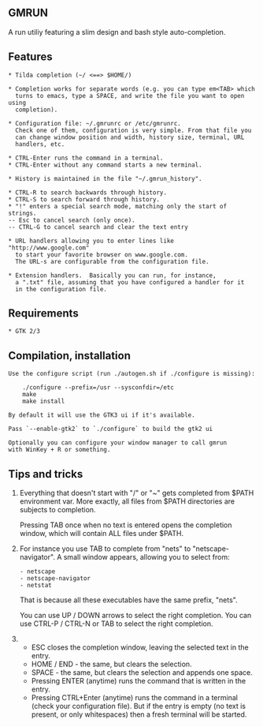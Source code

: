 GMRUN
-----
A run utiliy featuring a slim design and bash style auto-completion. 

Features
---------

    * Tilda completion (~/ <==> $HOME/)

    * Completion works for separate words (e.g. you can type em<TAB> which
      turns to emacs, type a SPACE, and write the file you want to open using
      completion).

    * Configuration file: ~/.gmrunrc or /etc/gmrunrc.
      Check one of them, configuration is very simple. From that file you
      can change window position and width, history size, terminal, URL
      handlers, etc.

    * CTRL-Enter runs the command in a terminal.
    * CTRL-Enter without any command starts a new terminal.

    * History is maintained in the file "~/.gmrun_history".

    * CTRL-R to search backwards through history.
    * CTRL-S to search forward through history.
    * "!" enters a special search mode, matching only the start of strings.
    -- Esc to cancel search (only once).
    -- CTRL-G to cancel search and clear the text entry

    * URL handlers allowing you to enter lines like "http://www.google.com"
      to start your favorite browser on www.google.com.
      The URL-s are configurable from the configuration file.

    * Extension handlers.  Basically you can run, for instance,
      a ".txt" file, assuming that you have configured a handler for it
      in the configuration file.


Requirements
-------------

    * GTK 2/3


Compilation, installation
--------------------------

    Use the configure script (run ./autogen.sh if ./configure is missing):

        ./configure --prefix=/usr --sysconfdir=/etc
        make
        make install

    By default it will use the GTK3 ui if it's available.

    Pass `--enable-gtk2` to `./configure` to build the gtk2 ui

    Optionally you can configure your window manager to call gmrun
    with WinKey + R or something.


Tips and tricks
---------------

1. Everything that doesn't start with "/" or "~" gets completed from $PATH
   environment var.  More exactly, all files from $PATH directories are
   subjects to completion.

   Pressing TAB once when no text is entered opens the completion window,
   which will contain ALL files under $PATH.

2. For instance you use TAB to complete from "nets" to "netscape-navigator".
   A small window appears, allowing you to select from:

       - netscape
       - netscape-navigator
       - netstat

   That is because all these executables have the same prefix, "nets".

   You can use UP / DOWN arrows to select the right completion.
   You can use CTRL-P / CTRL-N or TAB to select the right completion.

3. - ESC closes the completion window, leaving the selected text in the entry.
   - HOME / END - the same, but clears the selection.
   - SPACE - the same, but clears the selection and appends one space.
   - Pressing ENTER (anytime) runs the command that is written in the entry.
   - Pressing CTRL+Enter (anytime) runs the command in a terminal (check your
     configuration file).  But if the entry is empty (no text is present, or
     only whitespaces) then a fresh terminal will be started.
